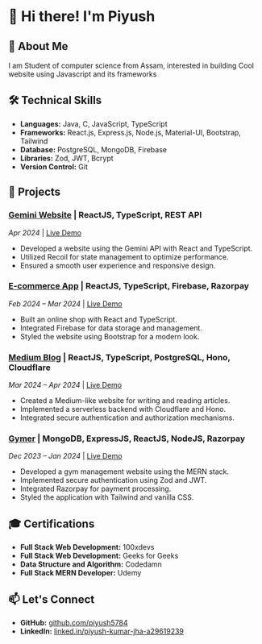 # 👋 Hi there! I'm Piyush

## 📝 About Me
I am Student of computer science from Assam, interested in building Cool website using Javascript and its frameworks

## 🛠️ Technical Skills

- **Languages:** Java, C, JavaScript, TypeScript
- **Frameworks:** React.js, Express.js, Node.js, Material-UI, Bootstrap, Tailwind
- **Database:** PostgreSQL, MongoDB, Firebase
- **Libraries:** Zod, JWT, Bcrypt
- **Version Control:** Git

## 🚀 Projects

### [Gemini Website](https://github.com/Piyush5784/Gemini-Pro) | ReactJS, TypeScript, REST API  
_Apr 2024_ | [Live Demo](https://gemini-pro-latest.netlify.app/)  
- Developed a website using the Gemini API with React and TypeScript.
- Utilized Recoil for state management to optimize performance.
- Ensured a smooth user experience and responsive design.

### [E-commerce App](https://github.com/Piyush5784/e-comm-app) | ReactJS, TypeScript, Firebase, Razorpay  
_Feb 2024 – Mar 2024_ | [Live Demo](https://e-comm-app-delta.vercel.app)  
- Built an online shop with React and TypeScript.
- Integrated Firebase for data storage and management.
- Styled the website using Bootstrap for a modern look.

### [Medium Blog](https://github.com/Piyush5784/Medium-blog) | ReactJS, TypeScript, PostgreSQL, Hono, Cloudflare  
_Mar 2024 – Apr 2024_ | [Live Demo](https://medium-blog-dh6d.vercel.app)  
- Created a Medium-like website for writing and reading articles.
- Implemented a serverless backend with Cloudflare and Hono.
- Integrated secure authentication and authorization mechanisms.

### [Gymer](https://github.com/Piyush5784/GYMER-version2) | MongoDB, ExpressJS, ReactJS, NodeJS, Razorpay  
_Dec 2023 – Jan 2024_ | [Live Demo](https://gymer-version2-nbbn.vercel.app/)  
- Developed a gym management website using the MERN stack.
- Implemented secure authentication using Zod and JWT.
- Integrated Razorpay for payment processing.
- Styled the application with Tailwind and vanilla CSS.

## 🎓 Certifications

- **Full Stack Web Development:** 100xdevs
- **Full Stack Web Development:** Geeks for Geeks
- **Data Structure and Algorithm:** Codedamn
- **Full Stack MERN Developer:** Udemy

## 📫 Let's Connect

- **GitHub:** [github.com/piyush5784](https://github.com/piyush5784)
- **LinkedIn:** [linked.in/piyush-kumar-jha-a29619239](https://www.linkedin.com/in/piyush-kumar-jha-a29619239/)

